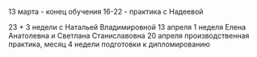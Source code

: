 13 марта - конец обучения
16-22 - практика с Надеевой

23 + 3 недели с Натальей Владимировной
13 апреля 1 неделя Елена Анатолевна и Светлана Станиславовна
20 апреля производственная практика, месяц
4 недели подготовки к дипломированию
